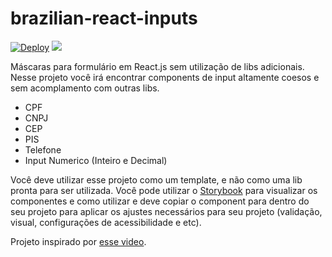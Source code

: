 # brazilian-react-inputs

[![Deploy](https://github.com/mathiasgheno/brazilian-react-inputs/actions/workflows/deploy.yml/badge.svg)](https://github.com/mathiasgheno/brazilian-react-inputs/actions/workflows/deploy.yml)
<a href="http://mathiasgheno-brazilian-react-inputs-master.s3-website-sa-east-1.amazonaws.com" target="_blank"><img src="https://raw.githubusercontent.com/storybooks/brand/master/badge/badge-storybook.svg"></a>

Máscaras para formulário em React.js sem utilização de libs adicionais. Nesse projeto você irá encontrar components de input altamente coesos e sem acomplamento com outras libs.

- CPF
- CNPJ
- CEP
- PIS
- Telefone
- Input Numerico (Inteiro e Decimal)

Você deve utilizar esse projeto como um template, e não como uma lib pronta para ser utilizada. Você pode utilizar o [Storybook](http://mathiasgheno-brazilian-react-inputs-master.s3-website-sa-east-1.amazonaws.com) para visualizar os componentes e como utilizar e deve copiar o component para dentro do seu projeto para aplicar os ajustes necessários para seu projeto (validação, visual, configurações de acessibilidade e etc).

Projeto inspirado por [esse video](https://youtu.be/r-8isv_TnVA?list=TLPQMTYxMDIwMjFP9hVSVfWBpw). 

